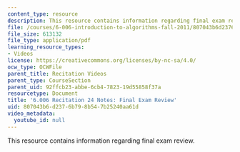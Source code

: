 ```yaml
---
content_type: resource
description: This resource contains information regarding final exam review.
file: /courses/6-006-introduction-to-algorithms-fall-2011/807043b6d2376b798b547b25240aa61d_MIT6_006F11_rec24.pdf
file_size: 613132
file_type: application/pdf
learning_resource_types:
- Videos
license: https://creativecommons.org/licenses/by-nc-sa/4.0/
ocw_type: OCWFile
parent_title: Recitation Videos
parent_type: CourseSection
parent_uid: 92ffcb23-abbe-6cb4-7823-19d55858f37a
resourcetype: Document
title: '6.006 Recitation 24 Notes: Final Exam Review'
uid: 807043b6-d237-6b79-8b54-7b25240aa61d
video_metadata:
  youtube_id: null
---
```

This resource contains information regarding final exam review.